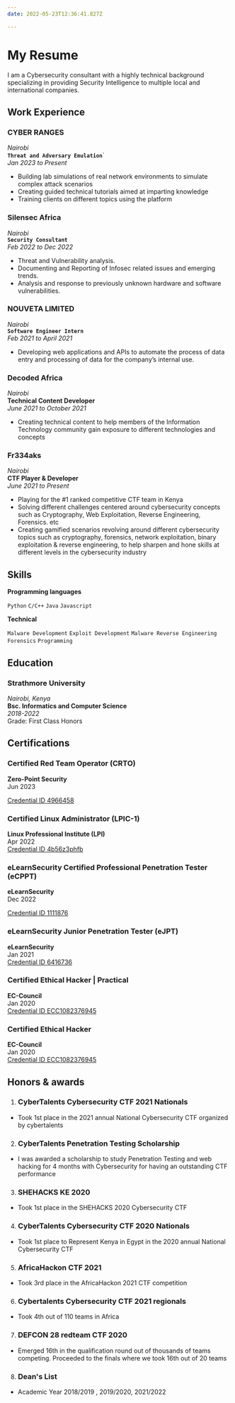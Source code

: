 ```yaml
---
date: 2022-05-23T12:36:41.827Z

---
```

# **My Resume**
I am a Cybersecurity consultant with a highly technical background specializing in providing Security Intelligence to multiple local and international companies. 

## Work Experience


### CYBER RANGES
_Nairobi_ <br>
**`Threat and Adversary Emulation`**` <br>
_Jan 2023 to Present_

- Building lab simulations of real network environments to simulate complex attack scenarios
- Creating guided technical tutorials aimed at imparting knowledge
- Training clients on different topics using the platform

### Silensec Africa
_Nairobi_ <br>
**`Security Consultant`** <br>
_Feb 2022 to Dec 2022_

- Threat and Vulnerability analysis.
- Documenting and Reporting of Infosec related issues and emerging trends.
- Analysis and response to previously unknown hardware and software vulnerabilities.


### NOUVETA LIMITED
_Nairobi_ <br>
**`Software Engineer Intern`** <br>
_Feb 2021 to April 2021_

- Developing web applications and APIs to automate the process of data entry and processing of data for the company’s internal use.


### Decoded Africa
_Nairobi_ <br>
**Technical Content Developer** <br>
_June 2021 to October 2021_

-  Creating technical content to help members of the Information Technology community gain exposure to different technologies and concepts

### Fr334aks
_Nairobi_<br>
**CTF Player & Developer**<br>
_June 2021 to Present_

-   Playing for the #1 ranked competitive CTF team in Kenya
-   Solving different challenges centered around cybersecurity concepts such as Cryptography, Web Exploitation, Reverse Engineering, Forensics. etc
-   Creating gamified scenarios revolving around different cybersecurity topics such as cryptography, forensics, network exploitation, binary exploitation & reverse engineering, to help sharpen and hone skills at different levels in the cybersecurity industry

## Skills

**Programming languages**

`Python`
`C/C++`
`Java`
`Javascript`



**Technical**

`Malware Development`
`Exploit Development`
`Malware Reverse Engineering`
`Forensics`
`Programming`


## Education

### Strathmore University
_Nairobi, Kenya_ <br>
**Bsc. Informatics and Computer Science** <br>
_2018-2022_ <br>
Grade: First Class Honors

## Certifications

### Certified Red Team Operator (CRTO)
**Zero-Point Security** <br>
Jun 2023 <br>

[Credential ID 4966458](https://eu.badgr.com/public/assertions/5AnirSmZQdCqjNNK9A3Jvw?identity__email=trevorsaudi@gmail.com)

### Certified Linux Administrator (LPIC-1)
**Linux Professional Institute (LPI)** <br>
Apr 2022<br>
[Credential ID 4b56z3phfb](https://cs.lpi.org/caf/Xamman/certification/verify/LPI000515003/4b56z3phfb)

### eLearnSecurity Certified Professional Penetration Tester (eCPPT)
**eLearnSecurity** <br>
Dec 2022 <br>

[Credential ID 1111876](https://verified.elearnsecurity.com/certificates/541dff28-1233-4273-99ed-2b4fe2d6580c)

### eLearnSecurity Junior Penetration Tester (eJPT)
**eLearnSecurity** <br>
Jan 2021 <br>
[Credential ID 6416736](https://verified.elearnsecurity.com/certificates/962ae3aa-58ee-4649-9216-6c11a804a92b)

### Certified Ethical Hacker | Practical
**EC-Council** <br>
Jan 2020 <br>
[Credential ID ECC1082376945](https://aspen.eccouncil.org/VerifyBadge?type=certification&a=8Oxz5wABOq3cgnRAjRypuzMCgfENEfJyUP7O/brUMp4=)


### Certified Ethical Hacker
**EC-Council** <br>
Jan 2020 <br>
[Credential ID ECC1082376945](https://aspen.eccouncil.org/VerifyBadge?type=certification&a=8Oxz5wABOq3cgnRAjRypuzMCgfENEfJyUP7O/brUMp4=)


## Honors & awards
1. ### CyberTalents Cybersecurity CTF 2021 Nationals
- Took 1st place in the 2021 annual National Cybersecurity CTF organized by cybertalents

2. ### CyberTalents Penetration Testing Scholarship
- I was awarded a scholarship to study Penetration Testing and web hacking for 4 months with Cybersecurity for having an outstanding CTF performance

3. ### SHEHACKS KE 2020
- Took 1st place in the SHEHACKS 2020 Cybersecurity CTF


4. ### CyberTalents Cybersecurity CTF 2020 Nationals
- Took 1st place to Represent Kenya in Egypt in the 2020 annual National Cybersecurity CTF

5. ### AfricaHackon CTF 2021
- Took 3rd place in the AfricaHackon 2021 CTF competition

6. ### Cybertalents Cybersecurity CTF 2021 regionals
- Took 4th out of 110 teams in Africa

7. ### DEFCON 28 redteam CTF 2020
- Emerged 16th in the qualification round out of thousands of teams competing. Proceeded to the finals where we took 16th out of 20 teams

8. ### Dean's List
- Academic Year 2018/2019 , 2019/2020, 2021/2022
